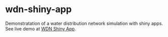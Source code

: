 # wdn-shiny-app
Demonstratation of a water distribution network simulation with shiny apps.   
See live demo at [WDN Shiny App](https://cloudwater.shinyapps.io/wdn-shiny-app/).  